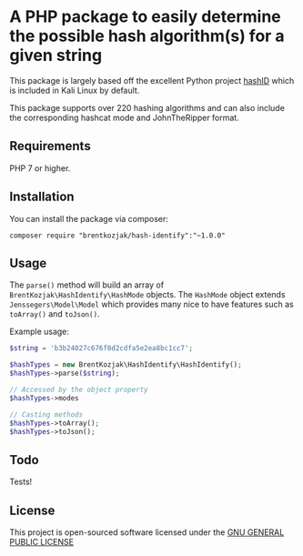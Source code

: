 # A PHP package to easily determine the possible hash algorithm(s) for a given string

This package is largely based off the excellent Python project [hashID](https://github.com/psypanda/hashID) which is included in Kali Linux by default.

This package supports over 220 hashing algorithms and can also include the corresponding hashcat mode and JohnTheRipper format.

## Requirements

PHP 7 or higher.

## Installation

You can install the package via composer:

```
composer require "brentkozjak/hash-identify":"~1.0.0"
```

## Usage

The `parse()` method will build an array of `BrentKozjak\HashIdentify\HashMode` objects.  The `HashMode` object extends `Jenssegers\Model\Model` which provides many nice to have features such as `toArray()` and `toJson()`.

Example usage:

```php
$string = 'b3b24027c676f8d2cdfa5e2ea8bc1cc7';

$hashTypes = new BrentKozjak\HashIdentify\HashIdentify();
$hashTypes->parse($string);

// Accessed by the object property
$hashTypes->modes

// Casting methods
$hashTypes->toArray();
$hashTypes->toJson();
```

## Todo

Tests!

## License

This project is open-sourced software licensed under the [GNU GENERAL PUBLIC LICENSE](https://www.gnu.org/licenses/gpl-3.0.en.html)
